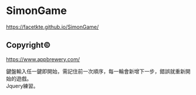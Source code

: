# SimonGame
https://facetkte.github.io/SimonGame/

## Copyright©
https://www.appbrewery.com/

鍵盤輸入任一鍵即開始，需記住前一次順序，每一輪會新增下一步，錯誤就重新開始的遊戲。  
Jquery練習。
